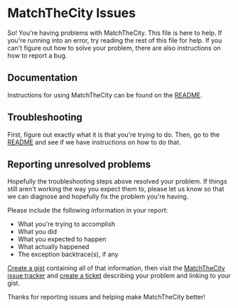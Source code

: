 # MatchTheCity Issues

So! You're having problems with MatchTheCity. This file is here to help. If you're running into an error, try reading the rest of this file for help. If you can't figure out how to solve your problem, there are also instructions on how to report a bug.

## Documentation

Instructions for using MatchTheCity can be found on the [README](https://github.com/CodeTheCity/matchthecity/blob/master/README.md).


## Troubleshooting

First, figure out exactly what it is that you're trying to do. Then, go to the [README](https://github.com/CodeTheCity/matchthecity/blob/master/README.md) and see if we have instructions on how to do that.


## Reporting unresolved problems

Hopefully the troubleshooting steps above resolved your problem. If things still aren't working the way you expect them to, please let us know so that we can diagnose and hopefully fix the problem you're having.

Please include the following information in your report:

 - What you're trying to accomplish
 - What you did
 - What you expected to happen
 - What actually happened
 - The exception backtrace(s), if any

[Create a gist](https://gist.github.com) containing all of that information, then visit the [MatchTheCity issue tracker](https://github.com/CodeTheCity/matchthecity/issues) and [create a ticket](https://github.com/CodeTheCity/matchthecity/issues/new) describing your problem and linking to your gist.

Thanks for reporting issues and helping make MatchTheCity better!
